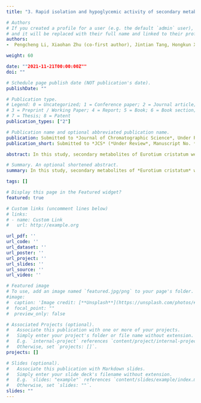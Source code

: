 ```yaml
---
title: "3. Rapid isolation and hypoglycemic activity of secondary metabolites of Eurotium cristatum by high speed countercurrent chromatography"

# Authors
# If you created a profile for a user (e.g. the default `admin` user), write the username (folder name) here 
# and it will be replaced with their full name and linked to their profile.
authors:
-  Pengcheng Li, Xiaohan Zhu (co-first author), Jintian Tang, Hongkun Xue, Xu Cai

weight: 60

date: ""2021-11-21T00:00:00Z""
doi: ""

# Schedule page publish date (NOT publication's date).
publishDate: ""

# Publication type.
# Legend: 0 = Uncategorized; 1 = Conference paper; 2 = Journal article;
# 3 = Preprint / Working Paper; 4 = Report; 5 = Book; 6 = Book section;
# 7 = Thesis; 8 = Patent
publication_types: ["2"]

# Publication name and optional abbreviated publication name.
publication: Submitted to *Journal of Chromatographic Science*, Under Review,manuscript number *JCS-21-285*
publication_short: Submitted to *JCS* (*Under Review*, Manuscript No. *JCS-21-285*)

abstract: In this study, secondary metabolites of Eurotium cristatum were isolated and purified by high-speed counter-current chromatography (HSCCC), and their hypoglycemic activities were studied. The general-useful estimate of solvent systems (GUESS) for counter-current chromatography was employed to select the appropriate solvent systems of n-hexane-ethyl acetate-methanol-water (HEMW, 4:6:5:5, v/v/v/v) for HSCCC practice, and three compounds were separated from the crude ethyl acetate extract of Eurotium cristatum in one single step. 6.1 mg of Compounds 1, 5.6 mg of Compound 2 and 3.8 mg of Compound 3 were obtained from 100 mg of crude extract with a stationary phase retention of 75%. The compounds were then identified as emodin methyl ether, chrysophanol and emodin, respectively. The activity of the target compounds in the secondary metabolites of Eurotium cristatum was verified by testing their inhibition on α-glucosidase activity and molecular docking simulation. The results showed that emodin, chrysophanol and emodin methyl ether had significant inhibitory effects on the α-glucosidase activity. This work confirmed the effectiveness of HSCCC in the separation of compounds in complex extracts, and provided reference for further research and application of Eurotium cristatum.

# Summary. An optional shortened abstract.
summary: In this study, secondary metabolites of *Eurotium cristatum* were isolated and purified by high-speed counter-current chromatography (HSCCC), and their hypoglycemic activities were studied. 

tags: []

# Display this page in the Featured widget?
featured: true

# Custom links (uncomment lines below)
# links:
# - name: Custom Link
#   url: http://example.org

url_pdf: ''
url_code: ''
url_dataset: ''
url_poster: ''
url_project: ''
url_slides: ''
url_source: ''
url_video: ''

# Featured image
# To use, add an image named `featured.jpg/png` to your page's folder. 
#image:
#  caption: 'Image credit: [**Unsplash**](https://unsplash.com/photos/#pLCdAaMFLTE)'
#  focal_point: ""
#  preview_only: false

# Associated Projects (optional).
#   Associate this publication with one or more of your projects.
#   Simply enter your project's folder or file name without extension.
#   E.g. `internal-project` references `content/project/internal-project/index.md`.
#   Otherwise, set `projects: []`.
projects: []

# Slides (optional).
#   Associate this publication with Markdown slides.
#   Simply enter your slide deck's filename without extension.
#   E.g. `slides: "example"` references `content/slides/example/index.md`.
#   Otherwise, set `slides: ""`.
slides: ""
---
```

